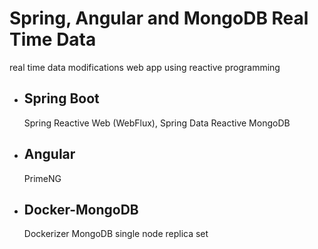 <h1>
Spring, Angular and MongoDB Real Time Data
</h1>
<p>
real time data modifications web app using reactive programming
</p>
<ul>
<li>
<h2>
Spring Boot
</h2>
<p>
Spring Reactive Web (WebFlux), Spring Data Reactive MongoDB
<p/>
</li>
<li>
<h2>
Angular
</h2>
<p>
PrimeNG
<p/>
</li>
<li>
<h2>
Docker-MongoDB
</h2>
<p>
Dockerizer MongoDB single node replica set
<p/>
</li>

</ul>
